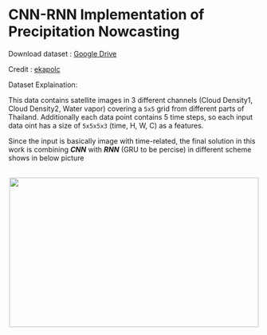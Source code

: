 # CNN-RNN Implementation of Precipitation Nowcasting

Download dataset : [Google Drive](https://drive.google.com/file/d/1NWR22fVVE0tO2Q5EbaPPrRKPhUem-jbw/view)

Credit : [ekapolc](https://github.com/ekapolc/pattern_2022/tree/main/HW)

Dataset Explaination:

This data contains satellite images in 3 different channels (Cloud Density1, Cloud Density2, Water vapor) covering a `5x5` grid from different parts of Thailand. Additionally each data point contains 5 time steps, so each input data oint has a size of `5x5x5x3` (time, H, W, C) as a features. 

Since the input is basically image with time-related, the final solution in this work is combining ***CNN*** with ***RNN*** (GRU to be percise) in different scheme shows in below picture<br/><br/>

<p align="center">
  <img src="https://user-images.githubusercontent.com/62899961/159891664-e9f432af-8f5e-4af6-8f4e-e132f4eaea04.png" width="500" height="300">
</p>
